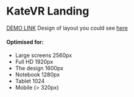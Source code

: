 # KateVR Landing
[DEMO LINK](https://putsan.github.io/KateVRLanding/)
Design of layout you could see [here](https://www.figma.com/file/hhtGde1r4hMr5wghrKm6vl/KatVR?node-id=159%3A0)

#### Optimised for:
- Large screens 2560px
- Full HD 1920px
- The design 1600px
- Notebook 1280px
- Tablet 1024
- Mobile (> 320px)
